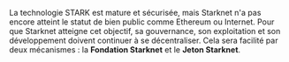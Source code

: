 La technologie STARK est mature et sécurisée, mais Starknet n'a pas encore atteint le statut de bien public comme Ethereum ou Internet. Pour que Starknet atteigne cet objectif, sa gouvernance, son exploitation et son développement doivent continuer à se décentraliser. Cela sera facilité par deux mécanismes : la **Fondation Starknet** et le **Jeton Starknet**.